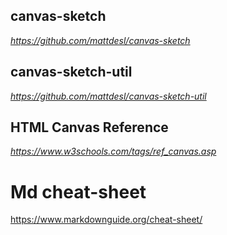 ## canvas-sketch

*https://github.com/mattdesl/canvas-sketch*

## canvas-sketch-util

*https://github.com/mattdesl/canvas-sketch-util*

## HTML Canvas Reference

*https://www.w3schools.com/tags/ref_canvas.asp*

# Md cheat-sheet

https://www.markdownguide.org/cheat-sheet/
